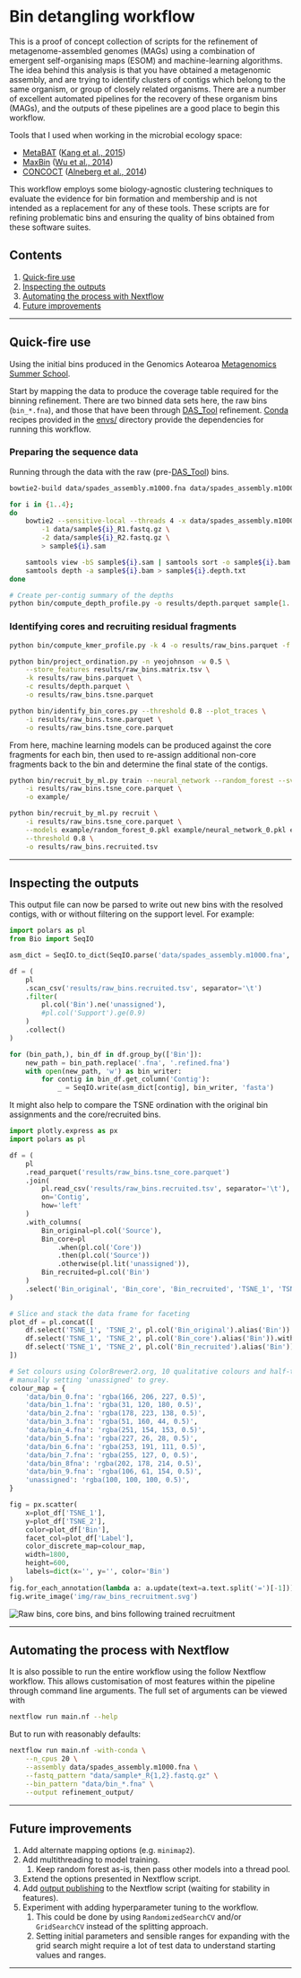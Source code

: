 # Bin detangling workflow

This is a proof of concept collection of scripts for the refinement of metagenome-assembled genomes (MAGs) using a combination of emergent self-organising maps (ESOM) and machine-learning algorithms. The idea behind this analysis is that you have obtained a metagenomic assembly, and are trying to identify clusters of contigs which belong to the same organism, or group of closely related organisms. There are a number of excellent automated pipelines for the recovery of these organism bins (MAGs), and the outputs of these pipelines are a good place to begin this workflow.

Tools that I used when working in the microbial ecology space:

* [MetaBAT](https://bitbucket.org/berkeleylab/metabat) ([Kang et al., 2015](https://peerj.com/articles/1165/))
* [MaxBin](https://sourceforge.net/projects/maxbin/) ([Wu et al., 2014](https://microbiomejournal.biomedcentral.com/articles/10.1186/2049-2618-2-26))
* [CONCOCT](https://github.com/BinPro/CONCOCT) ([Alneberg et al., 2014](https://www.ncbi.nlm.nih.gov/pubmed/25218180))

This workflow employs some biology-agnostic clustering techniques to evaluate the evidence for bin formation and membership and is not intended as a replacement for any of these tools. These scripts are for refining problematic bins and ensuring the quality of bins obtained from these software suites.

## Contents

1. [Quick-fire use](#quick-fire-use)
1. [Inspecting the outputs](#inspecting-the-outputs)
1. [Automating the process with Nextflow](#automating-the-process-with-nextflow)
1. [Future improvements](#future-improvements)

---

## Quick-fire use

Using the initial bins produced in the Genomics Aotearoa [Metagenomics Summer School](https://genomicsaotearoa.github.io/metagenomics_summer_school/).

Start by mapping the data to produce the coverage table required for the binning refinement. There are two binned data sets here, the raw bins (`bin_*.fna`), and those that have been through [DAS_Tool](https://github.com/cmks/DAS_Tool) refinement. [Conda](https://anaconda.org/) recipes provided in the [envs/](./envs) directory provide the dependencies for running this workflow.

### Preparing the sequence data

Running through the data with the raw (pre-[DAS_Tool](https://github.com/cmks/DAS_Tool)) bins.

```bash
bowtie2-build data/spades_assembly.m1000.fna data/spades_assembly.m1000

for i in {1..4};
do
    bowtie2 --sensitive-local --threads 4 -x data/spades_assembly.m1000 \
        -1 data/sample${i}_R1.fastq.gz \
        -2 data/sample${i}_R2.fastq.gz \
        > sample${i}.sam

    samtools view -bS sample${i}.sam | samtools sort -o sample${i}.bam
    samtools depth -a sample${i}.bam > sample${i}.depth.txt
done

# Create per-contig summary of the depths
python bin/compute_depth_profile.py -o results/depth.parquet sample{1..4}.depth.txt
```

### Identifying cores and recruiting residual fragments

```bash
python bin/compute_kmer_profile.py -k 4 -o results/raw_bins.parquet -f results/raw_bins.fna -t 4 data/bin_*.fna

python bin/project_ordination.py -n yeojohnson -w 0.5 \
    --store_features results/raw_bins.matrix.tsv \
    -k results/raw_bins.parquet \
    -c results/depth.parquet \
    -o results/raw_bins.tsne.parquet

python bin/identify_bin_cores.py --threshold 0.8 --plot_traces \
    -i results/raw_bins.tsne.parquet \
    -o results/raw_bins.tsne_core.parquet
```

From here, machine learning models can be produced against the core fragments for each bin, then used to re-assign additional non-core fragments back to the bin and determine the final state of the contigs.

```bash
python bin/recruit_by_ml.py train --neural_network --random_forest --svm_linear --svm_radial \
    -i results/raw_bins.tsne_core.parquet \
    -o example/

python bin/recruit_by_ml.py recruit \
    -i results/raw_bins.tsne_core.parquet \
    --models example/random_forest_0.pkl example/neural_network_0.pkl example/svm_linear_0.pkl example/svm_rbf_0.pkl \
    --threshold 0.8 \
    -o results/raw_bins.recruited.tsv
```

---

## Inspecting the outputs

This output file can now be parsed to write out new bins with the resolved contigs, with or without filtering on the support level. For example:

```python
import polars as pl
from Bio import SeqIO

asm_dict = SeqIO.to_dict(SeqIO.parse('data/spades_assembly.m1000.fna', 'fasta'))

df = (
    pl
    .scan_csv('results/raw_bins.recruited.tsv', separator='\t')
    .filter(
        pl.col('Bin').ne('unassigned'),
        #pl.col('Support').ge(0.9)
    )
    .collect()
)

for (bin_path,), bin_df in df.group_by(['Bin']):
    new_path = bin_path.replace('.fna', '.refined.fna')
    with open(new_path, 'w') as bin_writer:
        for contig in bin_df.get_column('Contig'):
            _ = SeqIO.write(asm_dict[contig], bin_writer, 'fasta')
```

It might also help to compare the TSNE ordination with the original bin assignments and the core/recruited bins.

```python
import plotly.express as px
import polars as pl

df = (
    pl
    .read_parquet('results/raw_bins.tsne_core.parquet')
    .join(
        pl.read_csv('results/raw_bins.recruited.tsv', separator='\t'),
        on='Contig',
        how='left'
    )
    .with_columns(
        Bin_original=pl.col('Source'),
        Bin_core=pl
            .when(pl.col('Core'))
            .then(pl.col('Source'))
            .otherwise(pl.lit('unassigned')),
        Bin_recruited=pl.col('Bin')
    )
    .select('Bin_original', 'Bin_core', 'Bin_recruited', 'TSNE_1', 'TSNE_2')
)

# Slice and stack the data frame for faceting
plot_df = pl.concat([
    df.select('TSNE_1', 'TSNE_2', pl.col('Bin_original').alias('Bin')).with_columns(Label=pl.lit('Bin_original')),
    df.select('TSNE_1', 'TSNE_2', pl.col('Bin_core').alias('Bin')).with_columns(Label=pl.lit('Bin_core')),
    df.select('TSNE_1', 'TSNE_2', pl.col('Bin_recruited').alias('Bin')).with_columns(Label=pl.lit('Bin_recruited')),
])

# Set colours using ColorBrewer2.org, 10 qualitative colours and half-transparency,
# manually setting 'unassigned' to grey.
colour_map = {
    'data/bin_0.fna': 'rgba(166, 206, 227, 0.5)',
    'data/bin_1.fna': 'rgba(31, 120, 180, 0.5)',
    'data/bin_2.fna': 'rgba(178, 223, 138, 0.5)',
    'data/bin_3.fna': 'rgba(51, 160, 44, 0.5)',
    'data/bin_4.fna': 'rgba(251, 154, 153, 0.5)',
    'data/bin_5.fna': 'rgba(227, 26, 28, 0.5)',
    'data/bin_6.fna': 'rgba(253, 191, 111, 0.5)',
    'data/bin_7.fna': 'rgba(255, 127, 0, 0.5)',
    'data/bin_8fna': 'rgba(202, 178, 214, 0.5)',
    'data/bin_9.fna': 'rgba(106, 61, 154, 0.5)',
    'unassigned': 'rgba(100, 100, 100, 0.5)',
}

fig = px.scatter(
    x=plot_df['TSNE_1'],
    y=plot_df['TSNE_2'],
    color=plot_df['Bin'],
    facet_col=plot_df['Label'],
    color_discrete_map=colour_map,
    width=1800,
    height=600,
    labels=dict(x='', y='', color='Bin')
)
fig.for_each_annotation(lambda a: a.update(text=a.text.split('=')[-1]))
fig.write_image('img/raw_bins_recruitment.svg')

```

![Raw bins, core bins, and bins following trained recruitment](img/raw_bins_recruitment.svg)

---

## Automating the process with Nextflow

It is also possible to run the entire workflow using the follow Nextflow workflow. This allows customisation of most features within the pipeline through command line arguments. The full set of arguments can be viewed with

```bash
nextflow run main.nf --help
```

But to run with reasonably defaults:

```bash
nextflow run main.nf -with-conda \
    --n_cpus 20 \
    --assembly data/spades_assembly.m1000.fna \
    --fastq_pattern "data/sample*_R{1,2}.fastq.gz" \
    --bin_pattern "data/bin_*.fna" \
    --output refinement_output/
```

---

## Future improvements

1. Add alternate mapping options (e.g. `minimap2`).
1. Add multithreading to model training.
   1. Keep random forest as-is, then pass other models into a thread pool.
1. Extend the options presented in Nextflow script.
1. Add [output publishing](https://www.nextflow.io/docs/latest/workflow.html#publishing-outputs) to the Nextflow script (waiting for stability in features). 
1. Experiment with adding hyperparameter tuning to the workflow.
   1. This could be done by using `RandomizedSearchCV` and/or `GridSearchCV` instead of the splitting approach.
   1. Setting initial parameters and sensible ranges for expanding with the grid search might require a lot of test data to understand starting values and ranges. 

---
